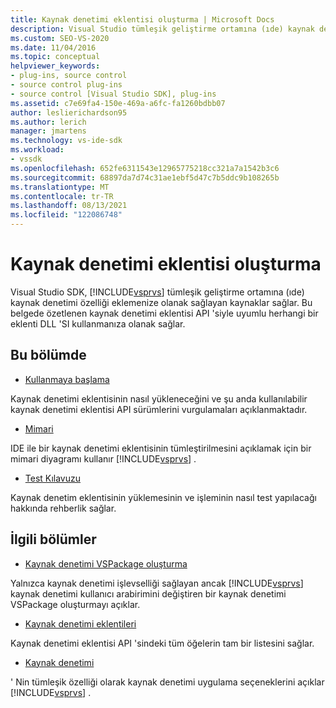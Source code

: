 ```yaml
---
title: Kaynak denetimi eklentisi oluşturma | Microsoft Docs
description: Visual Studio tümleşik geliştirme ortamına (ıde) kaynak denetimi özelliği ekleyen bir kaynak denetimi eklentisi oluşturmayı öğrenin.
ms.custom: SEO-VS-2020
ms.date: 11/04/2016
ms.topic: conceptual
helpviewer_keywords:
- plug-ins, source control
- source control plug-ins
- source control [Visual Studio SDK], plug-ins
ms.assetid: c7e69fa4-150e-469a-a6fc-fa1260bdbb07
author: leslierichardson95
ms.author: lerich
manager: jmartens
ms.technology: vs-ide-sdk
ms.workload:
- vssdk
ms.openlocfilehash: 652fe6311543e12965775218cc321a7a1542b3c6
ms.sourcegitcommit: 68897da7d74c31ae1ebf5d47c7b5ddc9b108265b
ms.translationtype: MT
ms.contentlocale: tr-TR
ms.lasthandoff: 08/13/2021
ms.locfileid: "122086748"
---
```

# <a name="create-a-source-control-plug-in"></a>Kaynak denetimi eklentisi oluşturma
Visual Studio SDK, [!INCLUDE[vsprvs](../../code-quality/includes/vsprvs_md.md)] tümleşik geliştirme ortamına (ıde) kaynak denetimi özelliği eklemenize olanak sağlayan kaynaklar sağlar. Bu belgede özetlenen kaynak denetimi eklentisi API 'siyle uyumlu herhangi bir eklenti DLL 'SI kullanmanıza olanak sağlar.

## <a name="in-this-section"></a>Bu bölümde
- [Kullanmaya başlama](../../extensibility/internals/getting-started-with-source-control-plug-ins.md)

 Kaynak denetimi eklentisinin nasıl yükleneceğini ve şu anda kullanılabilir kaynak denetimi eklentisi API sürümlerini vurgulamaları açıklanmaktadır.

- [Mimari](../../extensibility/internals/source-control-plug-in-architecture.md)

 IDE ile bir kaynak denetimi eklentisinin tümleştirilmesini açıklamak için bir mimari diyagramı kullanır [!INCLUDE[vsprvs](../../code-quality/includes/vsprvs_md.md)] .

- [Test Kılavuzu](../../extensibility/internals/test-guide-for-source-control-plug-ins.md)

 Kaynak denetim eklentisinin yüklemesinin ve işleminin nasıl test yapılacağı hakkında rehberlik sağlar.

## <a name="related-sections"></a>İlgili bölümler
- [Kaynak denetimi VSPackage oluşturma](../../extensibility/internals/creating-a-source-control-vspackage.md)

 Yalnızca kaynak denetimi işlevselliği sağlayan ancak [!INCLUDE[vsprvs](../../code-quality/includes/vsprvs_md.md)] kaynak denetimi kullanıcı arabirimini değiştiren bir kaynak denetimi VSPackage oluşturmayı açıklar.

- [Kaynak denetimi eklentileri](../../extensibility/source-control-plug-ins.md)

 Kaynak denetimi eklentisi API 'sindeki tüm öğelerin tam bir listesini sağlar.

- [Kaynak denetimi](../../extensibility/internals/source-control.md)

 ' Nin tümleşik özelliği olarak kaynak denetimi uygulama seçeneklerini açıklar [!INCLUDE[vsprvs](../../code-quality/includes/vsprvs_md.md)] .
